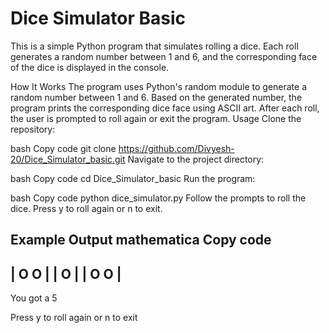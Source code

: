 # Dice Simulator Basic
This is a simple Python program that simulates rolling a dice. Each roll generates a random number between 1 and 6, and the corresponding face of the dice is displayed in the console.

How It Works
The program uses Python's random module to generate a random number between 1 and 6.
Based on the generated number, the program prints the corresponding dice face using ASCII art.
After each roll, the user is prompted to roll again or exit the program.
Usage
Clone the repository:

bash
Copy code
git clone https://github.com/Divyesh-20/Dice_Simulator_basic.git
Navigate to the project directory:

bash
Copy code
cd Dice_Simulator_basic
Run the program:

bash
Copy code
python dice_simulator.py
Follow the prompts to roll the dice. Press y to roll again or n to exit.

Example Output
mathematica
Copy code
---------
| O   O |
|   O   |
| O   O |
---------
You got a 5

Press y to roll again or n to exit

